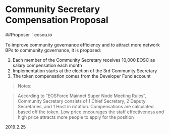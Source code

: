 # Community Secretary Compensation Proposal

##Proposer：eosou.io

To improve community governance efficiency and to attract more network BPs to community governance, it is proposed:

1. Each member of the Community Secretary receives 10,000 EOSC as salary compensation each month
2. Implementation starts at the election of the 3rd Community Secretary
3. The token compensation comes from the Developer Fund account

> Notes:

> According to “EOSForce Mainnet Super Node Meeting Rules”, Community Secretary consists of 1 Chief Secretary, 2 Deputy Secretaries, and 1 Host in rotation. Compensations are calculated based off the token. Low price encourages the staff effectiveness and high price attracts more people to apply for the position

2019.2.25
